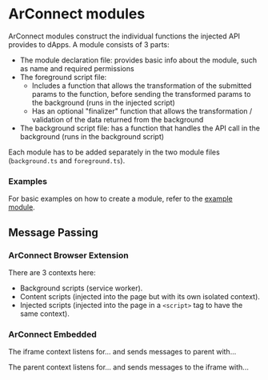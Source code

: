 # ArConnect modules

ArConnect modules construct the individual functions the injected API provides to dApps. A module consists of 3 parts:

- The module declaration file: provides basic info about the module, such as name and required permissions
- The foreground script file:
  - Includes a function that allows the transformation of the submitted params to the function, before sending the transformed params to the background (runs in the injected script)
  - Has an optional "finalizer" function that allows the transformation / validation of the data returned from the background
- The background script file: has a function that handles the API call in the background (runs in the background script)

Each module has to be added separately in the two module files (`background.ts` and `foreground.ts`).

### Examples

For basic examples on how to create a module, refer to the [example module](example/).

## Message Passing

### ArConnect Browser Extension

There are 3 contexts here:

- Background scripts (service worker).
- Content scripts (injected into the page but with its own isolated context).
- Injected scripts (injected into the page in a `<script>` tag to have the same context).

### ArConnect Embedded

The iframe context listens for... and sends messages to parent with...

The parent context listens for... and sends messages to the iframe with...

